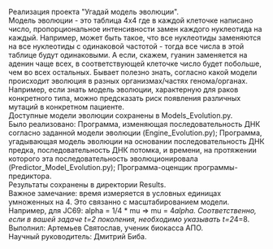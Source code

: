 Реализация проекта "Угадай модель эволюции".   
Модель эволюции - это таблица 4x4 где в каждой клеточке написано число, пропорциональное интенсивности замен каждого нуклеотида на каждый. Например, может быть такое, что все нуклеотиды заменяются на все нуклеотиды с одинаковой частотой - тогда все числа в этой таблице будут одинаковыми. А если, скажем, гуанин заменяется на аденин чаще всех, в соответствующей клеточке число будет побольше, чем во всех остальных. Бывает полезно знать, согласно какой модели происходит эволюция в разных организмах/частях генома/органах. Например, если знать модель эволюции, характерную для раков конкретного типа, можно предсказать риск появления различных мутаций в конкретном пациенте.   
Доступные модели эволюции сохранены в Models_Evolution.py.  
Было реализовано: Программа, изменяющая последовательность ДНК согласно заданной модели эволюции (Engine_Evolution.py); Программа, угадывающая модель эволюции на основании последовательность ДНК предка, последовательность ДНК потомка, и времени, на протяжении которого эта последовательность эволюционировала (Predictor_Model_Evolution.py); Программа-оценщик программы-предиктора.   
Результаты сохранены в директории Results.     
Важное замечание: время измеряется в условных единицах умноженных на 4. Это связанно с масштабированием модели. Например, для JC69: alpha = 1/4 * mu => mu = 4*alpha.
Соответственно, если в вашей задаче t=2 поколения, необходимо указывать t=2*4=8.  
Выполнил: Артемьев Святослав, ученик биокасса АПО.  
Научный руководитель: Дмитрий Биба.
